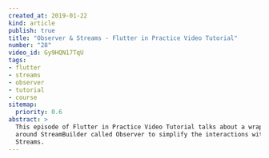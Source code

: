 ```yaml
---
created_at: 2019-01-22
kind: article
publish: true
title: "Observer & Streams - Flutter in Practice Video Tutorial"
number: "28"
video_id: Gy9HQN17TqU
tags:
- flutter
- streams
- observer
- tutorial
- course
sitemap:
  priority: 0.6
abstract: >
  This episode of Flutter in Practice Video Tutorial talks about a wrapper
  around StreamBuilder called Observer to simplify the interactions with
  Streams.
---
```





